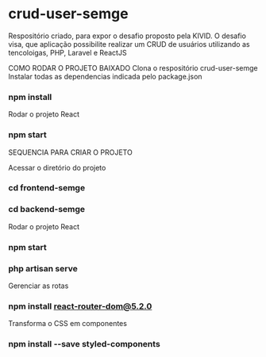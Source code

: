# crud-user-semge
Respositório criado, para expor o desafio proposto pela KIVID. O desafio visa, que aplicação possibilite realizar um CRUD de usuários utilizando as tencoloigas, PHP, Laravel e ReactJS

COMO RODAR O PROJETO BAIXADO
Clona o respositório crud-user-semge
Instalar todas as dependencias indicada pelo package.json
### npm install

Rodar o projeto React 
### npm start


SEQUENCIA PARA CRIAR O PROJETO

Acessar o diretório do projeto
### cd frontend-semge
### cd backend-semge

Rodar o projeto React 
### npm start
### php artisan serve

Gerenciar as rotas
### npm install react-router-dom@5.2.0

Transforma o CSS em componentes
### npm install --save styled-components

